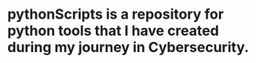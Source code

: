 # pythonScripts is a repository for python tools that I have created during my journey in Cybersecurity. 
